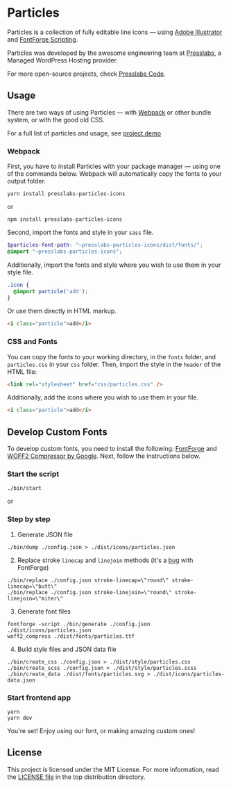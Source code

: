 # Particles

Particles is a collection of fully editable line icons — using [Adobe Illustrator](https://www.adobe.com/products/illustrator.html) and [FontForge Scripting](https://fontforge.github.io/scripting.html).

Particles was developed by the awesome engineering team at [Presslabs](https://www.presslabs.com/), 
a Managed WordPress Hosting provider.

For more open-source projects, check [Presslabs Code](https://www.presslabs.org/). 

## Usage
There are two ways of using Particles — with [Webpack](https://webpack.js.org/) or other bundle system, or with the good old CSS.

For a full list of particles and usage, see [project demo](https://www.presslabs.org/particles/)

### Webpack
First, you have to install Particles with your package manager — using one of the commands below. Webpack will automatically copy the fonts to your output folder. 

```
yarn install presslabs-particles-icons
```
or
```
npm install presslabs-particles-icons
```

Second, import the fonts and style in your `sass` file. 
```scss
$particles-font-path: "~presslabs-particles-icons/dist/fonts/";
@import "~presslabs-particles-icons";
```

Additionally, import the fonts and style where you wish to use them in your style file.  

```scss
.icon {
  @import particle('add');
}
```
Or use them directly in HTML markup.
```html
<i class="particle">add</i>
```

### CSS and Fonts
You can copy the fonts to your working directory, in the `fonts` folder, and  `particles.css` in your `css` folder. Then, import the style in the `header` of the HTML file:
```html
<link rel="stylesheet" href="css/particles.css" />
```

Additionally, add the icons where you wish to use them in your file.
```html
<i class="particle">add</i>
```

## Develop Custom Fonts

To develop custom fonts, you need to install the following: [FontForge](http://fontforge.github.io) and [WOFF2 Compressor by Google](https://github.com/google/woff2). Next, follow the instructions below. 


### Start the script
```
./bin/start
```

or

### Step by step

1. Generate JSON file
```
./bin/dump ./config.json > ./dist/icons/particles.json
```

2. Replace stroke `linecap` and `linejoin` methods (it's a [bug](https://github.com/fontforge/fontforge/issues/2007) with FontForge)
```
./bin/replace ./config.json stroke-linecap=\"round\" stroke-linecap=\"butt\"
./bin/replace ./config.json stroke-linejoin=\"round\" stroke-linejoin=\"miter\"
```

3. Generate font files
```
fontforge -script ./bin/generate ./config.json ./dist/icons/particles.json
woff2_compress ./dist/fonts/particles.ttf
```

4. Build style files and JSON data file
```
./bin/create_css ./config.json > ./dist/style/particles.css
./bin/create_scss ./config.json > ./dist/style/particles.scss
./bin/create_data ./dist/fonts/particles.svg > ./dist/icons/particles-data.json
```

### Start frontend app

```
yarn
yarn dev
```

You're set! Enjoy using our font, or making amazing custom ones!

## License

This project is licensed under the MIT License. For more information, read the [LICENSE file](LICENSE-MIT) in the
top distribution directory.
